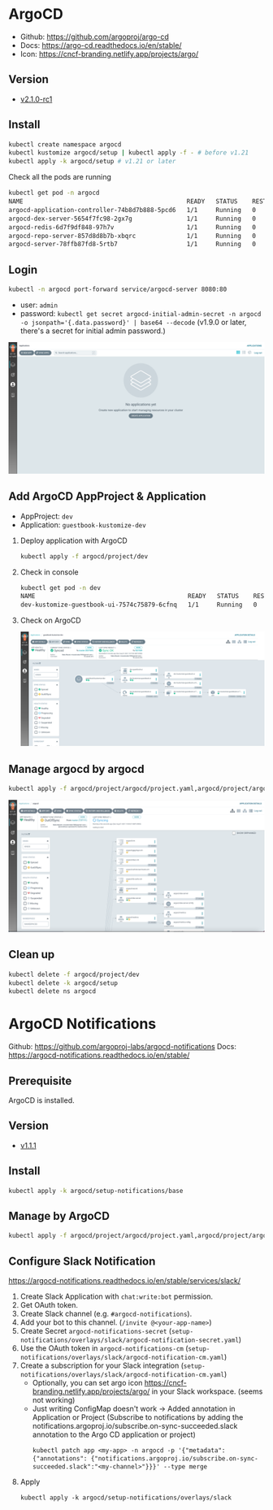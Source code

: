 # ArgoCD

- Github: https://github.com/argoproj/argo-cd
- Docs: https://argo-cd.readthedocs.io/en/stable/
- Icon: https://cncf-branding.netlify.app/projects/argo/
## Version

- [v2.1.0-rc1](https://github.com/argoproj/argo-cd/releases/tag/v2.1.0-rc1)
## Install

```bash
kubectl create namespace argocd
kubectl kustomize argocd/setup | kubectl apply -f - # before v1.21
kubectl apply -k argocd/setup # v1.21 or later
```

Check all the pods are running

```bash
kubectl get pod -n argocd
NAME                                             READY   STATUS    RESTARTS   AGE
argocd-application-controller-74b8d7b888-5pcd6   1/1     Running   0          45s
argocd-dex-server-5654f7fc98-2gx7g               1/1     Running   0          45s
argocd-redis-6d7f9df848-97h7v                    1/1     Running   0          45s
argocd-repo-server-857d8d8b7b-xbqrc              1/1     Running   0          45s
argocd-server-78ffb87fd8-5rtb7                   1/1     Running   0          45s
```

## Login

```bash
kubectl -n argocd port-forward service/argocd-server 8080:80
```

- user: `admin`
- password: `kubectl get secret argocd-initial-admin-secret -n argocd -o jsonpath='{.data.password}' | base64 --decode` (v1.9.0 or later, there's a secret for initial admin password.)

![](img/argocd.png)

## Add ArgoCD AppProject & Application

- AppProject: `dev`
- Application: `guestbook-kustomize-dev`

1. Deploy application with ArgoCD

    ```bash
    kubectl apply -f argocd/project/dev
    ```

1. Check in console

    ```bash
    kubectl get pod -n dev
    NAME                                          READY   STATUS    RESTARTS   AGE
    dev-kustomize-guestbook-ui-7574c75879-6cfnq   1/1     Running   0          95s
    ```

1. Check on ArgoCD

    ![](img/argocd-guestbook-kustomize-dev.png)

## Manage argocd by argocd

```bash
kubectl apply -f argocd/project/argocd/project.yaml,argocd/project/argocd/app-argocd.yaml
```

![](img/argocd-by-argocd.png)

## Clean up

```bash
kubectl delete -f argocd/project/dev
kubectl delete -k argocd/setup
kubectl delete ns argocd
```

# ArgoCD Notifications

Github: https://github.com/argoproj-labs/argocd-notifications
Docs: https://argocd-notifications.readthedocs.io/en/stable/

## Prerequisite

ArgoCD is installed.

## Version

- [v1.1.1](https://github.com/argoproj-labs/argocd-notifications/releases/tag/v1.1.1)


## Install

```bash
kubectl apply -k argocd/setup-notifications/base
```

## Manage by ArgoCD

```bash
kubectl apply -f argocd/project/argocd/project.yaml,argocd/project/argocd/app-argocd-notifications.yaml
```

## Configure Slack Notification

https://argocd-notifications.readthedocs.io/en/stable/services/slack/

1. Create Slack Application with `chat:write:bot` permission.
1. Get OAuth token.
1. Create Slack channel (e.g. `#argocd-notifications`).
1. Add your bot to this channel. (`/invite @<your-app-name>`)
1. Create Secret `argocd-notifications-secret` (`setup-notifications/overlays/slack/argocd-notification-secret.yaml`)
1. Use the OAuth token in `argocd-notifications-cm` (`setup-notifications/overlays/slack/argocd-notification-cm.yaml`)
1. Create a subscription for your Slack integration (`setup-notifications/overlays/slack/argocd-notification-cm.yaml`)
    - Optionally, you can set argo icon https://cncf-branding.netlify.app/projects/argo/ in your Slack workspace. (seems not working)
    - Just writing ConfigMap doesn't work -> Added annotation in Application or Project (Subscribe to notifications by adding the notifications.argoproj.io/subscribe.on-sync-succeeded.slack annotation to the Argo CD application or project)
        ```
        kubectl patch app <my-app> -n argocd -p '{"metadata": {"annotations": {"notifications.argoproj.io/subscribe.on-sync-succeeded.slack":"<my-channel>"}}}' --type merge
        ```
1. Apply
    ```base
    kubectl apply -k argocd/setup-notifications/overlays/slack
    ```

